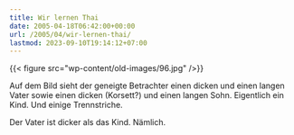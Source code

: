 ```yaml
---
title: Wir lernen Thai
date: 2005-04-18T06:42:00+00:00
url: /2005/04/wir-lernen-thai/
lastmod: 2023-09-10T19:14:12+07:00
---
```

{{< figure src="wp-content/old-images/96.jpg" />}}

Auf dem Bild sieht der geneigte Betrachter einen dicken und einen langen Vater sowie einen dicken (Korsett?) und einen langen Sohn. Eigentlich ein Kind. Und einige Trennstriche.

Der Vater ist dicker als das Kind. Nämlich.
